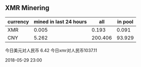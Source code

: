 ## XMR Minering

|currency|mined in last 24 hours|all|in pool|
|---|---|---|---|
|XMR|0.005|0.193|0.091|
|CNY|5.262|200.406|93.929|

今日美元对人民币 6.42	今日xmr对人民币1037.11


2018-05-29 23:00